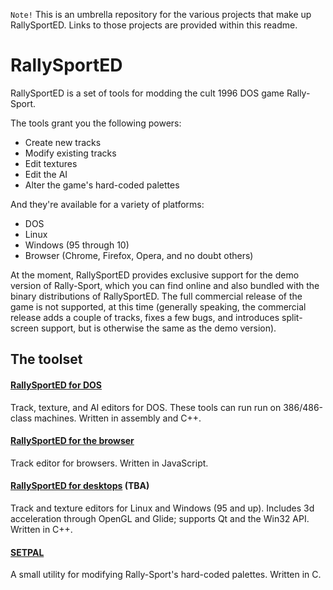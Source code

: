 `Note!` This is an umbrella repository for the various projects that make up RallySportED. Links to those projects are provided within this readme.

# RallySportED
RallySportED is a set of tools for modding the cult 1996 DOS game Rally-Sport.

The tools grant you the following powers:
- Create new tracks
- Modify existing tracks
- Edit textures
- Edit the AI
- Alter the game's hard-coded palettes

And they're available for a variety of platforms:
- DOS
- Linux
- Windows (95 through 10)
- Browser (Chrome, Firefox, Opera, and no doubt others)

At the moment, RallySportED provides exclusive support for the demo version of Rally-Sport, which you can find online and also bundled with the binary distributions of RallySportED. The full commercial release of the game is not supported, at this time (generally speaking, the commercial release adds a couple of tracks, fixes a few bugs, and introduces split-screen support, but is otherwise the same as the demo version).

## The toolset
#### [RallySportED for DOS](../../../rallysported-dos)
Track, texture, and AI editors for DOS. These tools can run run on 386/486-class machines. Written in assembly and C++.

#### [RallySportED for the browser](../../../rallysported-js)
Track editor for browsers. Written in JavaScript.

#### [RallySportED for desktops](../../../rallysported-diverse) (TBA)
Track and texture editors for Linux and Windows (95 and up). Includes 3d acceleration through OpenGL and Glide; supports Qt and the Win32 API. Written in C++.

#### [SETPAL](../../../rallysported-setpal)
A small utility for modifying Rally-Sport's hard-coded palettes. Written in C.
